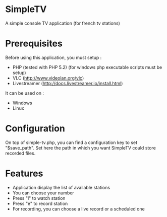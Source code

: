 # SimpleTV
A simple console TV application (for french tv stations)

# Prerequisites
Before using this application, you must setup :
* PHP (tested with PHP 5.2) (for windows php executable scripts must be setup)
* VLC (http://www.videolan.org/vlc)
* Livestreamer (http://docs.livestreamer.io/install.html)

It can be used on :
* Windows
* Linux

# Configuration
On top of simple-tv.php, you can find a configuration key to set "$save_path".
Set here the path in which you want SimpleTV could store recorded files.

# Features
* Application display the list of available stations
* You can choose your number
* Press "l" to watch station
* Press "e" to record station
* For recording, you can choose a live record or a scheduled one
